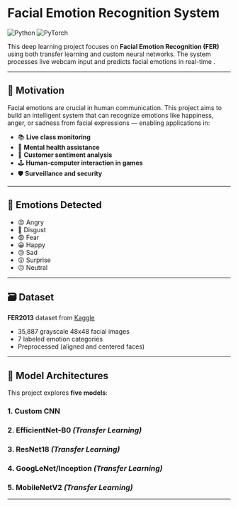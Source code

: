 # Facial Emotion Recognition System
![Python](https://img.shields.io/badge/Python-3.8%2B-blue)
![PyTorch](https://img.shields.io/badge/PyTorch-2.0%2B-orange)

This deep learning project focuses on **Facial Emotion Recognition (FER)** using both transfer learning and custom neural networks. The system processes live webcam input and predicts facial emotions in real-time .

---

## 🌟 Motivation

Facial emotions are crucial in human communication. This project aims to build an intelligent system that can recognize emotions like happiness, anger, or sadness from facial expressions — enabling applications in:

- 📚 **Live class monitoring**
- 🧠 **Mental health assistance**
- 🧾 **Customer sentiment analysis**
- 🕹 **Human-computer interaction in games**
- 🛡 **Surveillance and security**

---

## 🧠 Emotions Detected

- 😠 Angry  
- 🤢 Disgust  
- 😨 Fear  
- 😀 Happy  
- 😢 Sad  
- 😲 Surprise  
- 😐 Neutral  

---

## 🗃 Dataset

**FER2013** dataset from [Kaggle](https://www.kaggle.com/c/challenges-in-representation-learning-facial-expression-recognition-challenge)

- 35,887 grayscale 48x48 facial images
- 7 labeled emotion categories
- Preprocessed (aligned and centered faces)

---

## 🧠 Model Architectures

This project explores **five models**:

### 1. Custom CNN
### 2. EfficientNet-B0 *(Transfer Learning)*
### 3. ResNet18 *(Transfer Learning)*
### 4. GoogLeNet/Inception *(Transfer Learning)*
### 5. MobileNetV2 *(Transfer Learning)*

---
